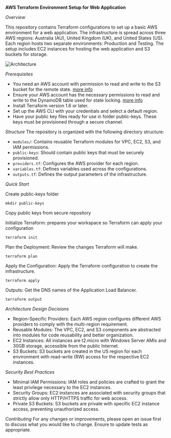 **AWS Terraform Environment Setup for Web Application**

*Overview*

This repository contains Terraform configurations to set up a basic AWS environment for a web application. The infrastructure is spread across three AWS regions: Australia (AU), United Kingdom (UK), and United States (US). Each region hosts two separate environments: Production and Testing. The setup includes EC2 instances for hosting the web application and S3 buckets for storage.

![Architecture](https://github.com/matias-gon/infrastructure-deployment/assets/87095214/0e1ef9fa-6f9a-40d8-a3c4-b62beacf28f2)

*Prerequisites*
- You need an AWS account with permission to read and write to the S3 bucket for the remote state. [more info](https://developer.hashicorp.com/terraform/language/settings/backends/s3#s3-bucket-permissions)
- Ensure your AWS account has the necessary permissions to read and write to the DynamoDB table used for state locking.  [more info](https://developer.hashicorp.com/terraform/language/settings/backends/s3#dynamodb-table-permissions)
- Install Terraform version 1.6 or later.
- Set up the AWS CLI with your credentials and select a default region.
- Have your public key files ready for use in folder public-keys. These keys must be provisioned through a secure channel.

*Structure*
The repository is organized with the following directory structure:
- `modules/`: Contains reusable Terraform modules for VPC, EC2, S3, and IAM permissions.
- `public-keys`: Should contain public keys that must be securely provisioned.
- `providers.tf`: Configures the AWS provider for each region.
- `variables.tf`: Defines variables used across the configurations.
- `outputs.tf`: Defines the output parameters of the infrastructure.

*Quick Start*

Create public-keys folder

```
mkdir public-keys
```

Copy public keys from secure repository

Initialize Terraform: prepares your workspace so Terraform can apply your configuration

```
terraform init
```

Plan the Deployment: Review the changes Terraform will make.

```
terraform plan
```

Apply the Configuration: Apply the Terraform configuration to create the infrastructure.

```
terraform apply
```

Outputs: Get the DNS names of the Application Load Balancer.

```
terraform output
```

*Architecture Design Decisions*
- Region-Specific Providers: Each AWS region configures different AWS providers to comply with the multi-region requirement.
- Reusable Modules: The VPC, EC2, and S3 components are abstracted into modules for code reusability and better organization.
- EC2 Instances: All instances are t2.micro with Windows Server AMIs and 30GB storage, accessible from the public Internet.
- S3 Buckets: S3 buckets are created in the US region for each environment with read-write (RW) access for the respective EC2 instances.

*Security Best Practices*
- Minimal IAM Permissions: IAM roles and policies are crafted to grant the least privilege necessary to the EC2 instances.
- Security Groups: EC2 instances are associated with security groups that strictly allow only HTTP/HTTPS traffic for web access.
- Private S3 Buckets: S3 buckets are private with specific EC2 instance access, preventing unauthorized access.

*Contributing*
For any changes or improvements, please open an issue first to discuss what you would like to change. Ensure to update tests as appropriate.
